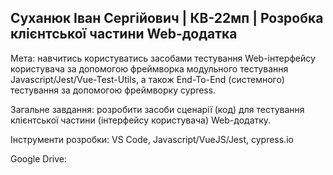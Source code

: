 ## Суханюк Іван Сергійович | КВ-22мп | Розробка клієнтської частини Web-додатка 
Мета: навчитись користуватись засобами тестування Web-інтерфейсу користувача за допомогою фреймворка модульного тестування Javascript/Jest/Vue-Test-Utils, а також End-To-End (системного) тестування за допомогою фреймворку cypress.

Загальне завдання: розробити засоби сценарії (код) для тестування клієнтської частини (інтерфейсу користувача) Web-додатку.

Інструменти розробки: VS Code, Javascript/VueJS/Jest, cypress.io

Google Drive: